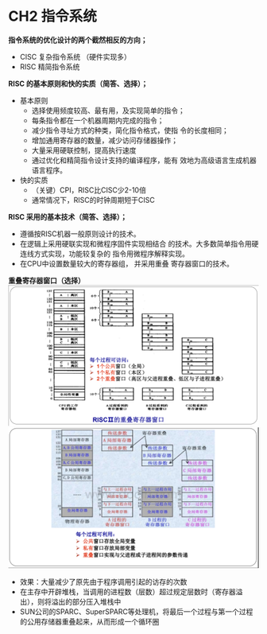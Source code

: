 # CH2 指令系统

**指令系统的优化设计的两个截然相反的方向；**
- CISC 复杂指令系统 （硬件实现多）
- RISC 精简指令系统

**RISC 的基本原则和快的实质（简答、选择）；**
- 基本原则
  - 选择使用频度较高、最有用，及实现简单的指令；
  - 每条指令都在一个机器周期内完成的指令；
  - 减少指令寻址方式的种类，简化指令格式，使指
令的长度相同；
  - 增加通用寄存器的数量，减少访问存储器操作；
  - 大量采用硬联控制，提高执行速度
  - 通过优化和精简指令设计支持的编译程序，能有
效地为高级语言生成机器语言程序。
- 快的实质
  - （关键）CPI，RISC比CISC少2-10倍
  -  通常情况下，RISC的时钟周期短于CISC

**RISC 采用的基本技术（简答、选择）；**
- 遵循按RISC机器一般原则设计的技术。
-  在逻辑上采用硬联实现和微程序固件实现相结合
的技术。大多数简单指令用硬连线方式实现，功能较复杂的
指令用微程序解释实现。
- 在CPU中设置数量较大的寄存器组， 并采用重叠
寄存器窗口的技术。

**重叠寄存器窗口（选择）**
![](pic/2-1.bmp)
![](pic/2-2.bmp)
- 效果：大量减少了原先由于程序调用引起的访存的次数
- 在主存中开辟堆栈，当调用的进程数（层数）超过规定层数时（寄存器溢出），则将溢出的部分压入堆栈中
- SUN公司的SPARC、SuperSPARC等处理机，将最后一个过程与第一个过程的公用存储器重叠起来，从而形成一个循环圈
